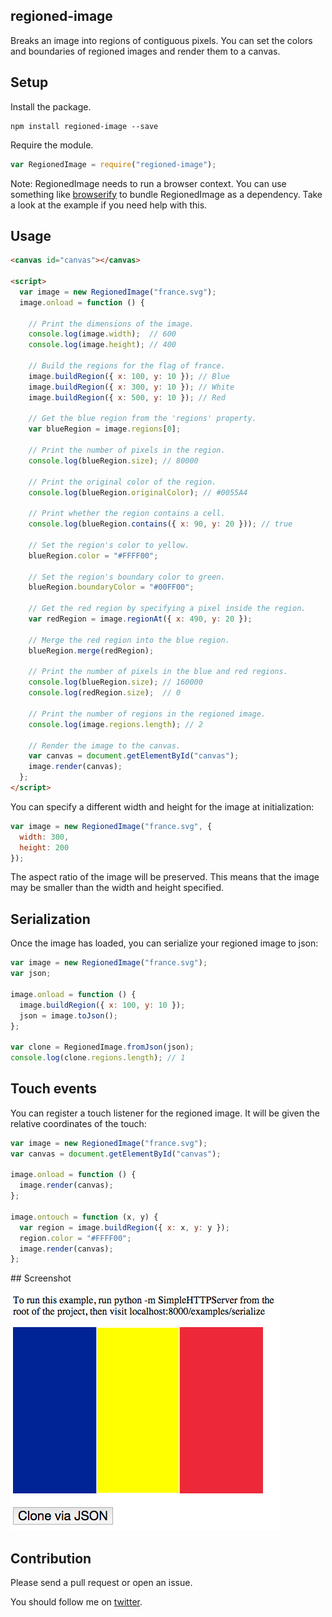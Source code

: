 ## regioned-image

Breaks an image into regions of contiguous pixels. You can set the colors
and boundaries of regioned images and render them to a canvas.

## Setup

Install the package.

```
npm install regioned-image --save
```

Require the module.

```javascript
var RegionedImage = require("regioned-image");
```

Note: RegionedImage needs to run a browser context. You can use something like
[browserify](http://browserify.org/) to bundle RegionedImage as a dependency.
Take a look at the example if you need help with this.

## Usage

```html
<canvas id="canvas"></canvas>

<script>
  var image = new RegionedImage("france.svg");
  image.onload = function () {

    // Print the dimensions of the image.
    console.log(image.width);  // 600
    console.log(image.height); // 400

    // Build the regions for the flag of france.
    image.buildRegion({ x: 100, y: 10 }); // Blue
    image.buildRegion({ x: 300, y: 10 }); // White
    image.buildRegion({ x: 500, y: 10 }); // Red

    // Get the blue region from the 'regions' property.
    var blueRegion = image.regions[0];

    // Print the number of pixels in the region.
    console.log(blueRegion.size); // 80000

    // Print the original color of the region.
    console.log(blueRegion.originalColor); // #0055A4

    // Print whether the region contains a cell.
    console.log(blueRegion.contains({ x: 90, y: 20 })); // true

    // Set the region's color to yellow.
    blueRegion.color = "#FFFF00";

    // Set the region's boundary color to green.
    blueRegion.boundaryColor = "#00FF00";

    // Get the red region by specifying a pixel inside the region.
    var redRegion = image.regionAt({ x: 490, y: 20 });

    // Merge the red region into the blue region.
    blueRegion.merge(redRegion);

    // Print the number of pixels in the blue and red regions.
    console.log(blueRegion.size); // 160000
    console.log(redRegion.size);  // 0

    // Print the number of regions in the regioned image.
    console.log(image.regions.length); // 2

    // Render the image to the canvas.
    var canvas = document.getElementById("canvas");
    image.render(canvas);
  };
</script>
```

You can specify a different width and height for the image at initialization:

```javascript
var image = new RegionedImage("france.svg", {
  width: 300,
  height: 200
});
```

The aspect ratio of the image will be preserved. This means that the image may
be smaller than the width and height specified.

## Serialization

Once the image has loaded, you can serialize your regioned image to json:

```javascript
var image = new RegionedImage("france.svg");
var json;

image.onload = function () {
  image.buildRegion({ x: 100, y: 10 });
  json = image.toJson();
};

var clone = RegionedImage.fromJson(json);
console.log(clone.regions.length); // 1
```

## Touch events

You can register a touch listener for the regioned image. It will be given the
relative coordinates of the touch:

```javascript
var image = new RegionedImage("france.svg");
var canvas = document.getElementById("canvas");

image.onload = function () {
  image.render(canvas);
};

image.ontouch = function (x, y) {
  var region = image.buildRegion({ x: x, y: y });
  region.color = "#FFFF00";
  image.render(canvas);
};
```

## Screenshot

![Screenshot](examples/serialize/screenshot.png)

## Contribution

Please send a pull request or open an issue.

You should follow me on [twitter](https://twitter.com/cpatuzzo).

